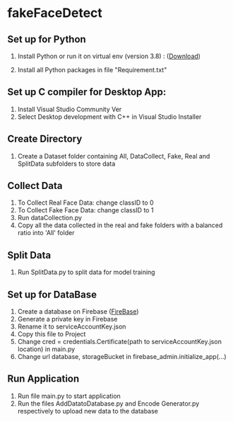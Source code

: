 # fakeFaceDetect

## Set up for Python
1. Install Python or run it on virtual env (version 3.8) : ([Download](https://www.python.org))

2. Install all Python packages in file "Requirement.txt"


## Set up C compiler for Desktop App:
1. Install Visual Studio Community Ver
2. Select Desktop development with C++ in Visual Studio Installer

## Create Directory
1. Create a Dataset folder containing All, DataCollect, Fake, Real and SplitData subfolders to store data


## Collect Data
1. To Collect Real Face Data: change classID to 0
2. To Collect Fake Face Data: change classID to 1
3. Run dataCollection.py
4. Copy all the data collected in the real and fake folders with a balanced ratio into 'All' folder

## Split Data
1. Run SplitData.py to split data for model training

## Set up for DataBase
1. Create a database on Firebase ([FireBase](https://console.firebase.google.com/u/0/))
2. Generate a private key in Firebase
3. Rename it to serviceAccountKey.json
4. Copy this file to Project
5. Change cred = credentials.Certificate(path to serviceAccountKey.json location) in main.py
6. Change url database, storageBucket in firebase_admin.initialize_app(...)

## Run Application
1. Run file main.py to start application
2. Run the files AddDatatoDatabase.py and Encode Generator.py respectively to upload new data to the database
